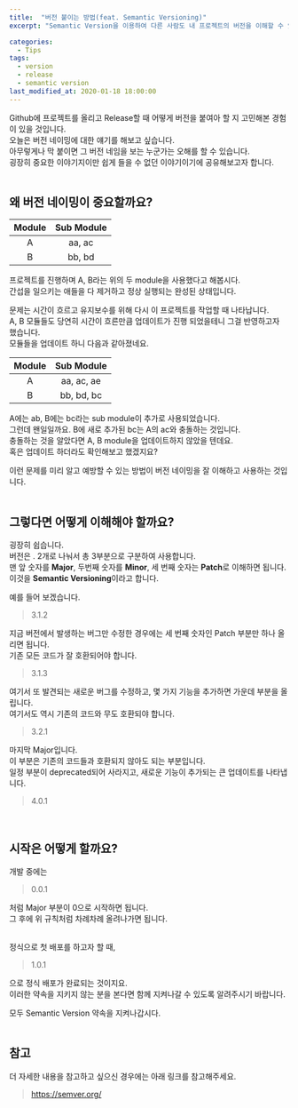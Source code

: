 ```yaml
---
title:  "버전 붙이는 방법(feat. Semantic Versioning)"
excerpt: "Semantic Version을 이용하여 다른 사람도 내 프로젝트의 버전을 이해할 수 있게 하기"

categories:
  - Tips
tags:
  - version
  - release
  - semantic version
last_modified_at: 2020-01-18 18:00:00
---
```

Github에 프로젝트를 올리고 Release할 때 어떻게 버전을 붙여아 할 지 고민해본 경험이 있을 것입니다.  
오늘은 버전 네이밍에 대한 얘기를 해보고 싶습니다.  
아무렇게나 막 붙이면 그 버전 네임을 보는 누군가는 오해를 할 수 있습니다.  
굉장히 중요한 이야기지이만 쉽게 들을 수 없던 이야기이기에 공유해보고자 합니다.  
<br>

## 왜 버전 네이밍이 중요할까요?
Module|Sub Module
:---: | :---:
A | aa, ac
B | bb, bd

프로젝트를 진행하며 A, B라는 위의 두 module을 사용했다고 해봅시다.  
간섭을 일으키는 애들을 다 제거하고 정상 실행되는 완성된 상태입니다.  

문제는 시간이 흐르고 유지보수를 위해 다시 이 프로젝트를 작업할 때 나타납니다.  
A, B 모듈들도 당연히 시간이 흐른만큼 업데이트가 진행 되었을테니 그걸 반영하고자 했습니다.  
모듈들을 업데이트 하니 다음과 같아졌네요.  

Module | Sub Module
:---: | :---:
A | aa, ac, ae
B | bb, bd, bc

A에는 ab, B에는 bc라는 sub module이 추가로 사용되었습니다.  
그런데 왠일일까요. B에 새로 추가된 bc는 A의 ac와 충돌하는 것입니다.  
충돌하는 것을 알았다면 A, B module을 업데이트하지 않았을 텐데요.  
혹은 업데이트 하더라도 확인해보고 했겠지요?  

이런 문제를 미리 알고 예방할 수 있는 방법이 버전 네이밍을 잘 이해하고 사용하는 것입니다.  
<br>

## 그렇다면 어떻게 이해해야 할까요?
굉장히 쉽습니다.  
버전은 . 2개로 나눠서 총 3부분으로 구분하여 사용합니다.  
맨 앞 숫자를 **Major**, 두번째 숫자를 **Minor**, 세 번째 숫자는 **Patch**로 이해하면 됩니다.  
이것을 **Semantic Versioning**이라고 합니다.  

예를 들어 보겠습니다.
> 3.1.2

지금 버전에서 발생하는 버그만 수정한 경우에는 세 번째 숫자인 Patch 부분만 하나 올리면 됩니다.  
기존 모든 코드가 잘 호환되어야 합니다.  
> 3.1.3

여기서 또 발견되는 새로운 버그를 수정하고, 몇 가지 기능을 추가하면 가운데 부분을 올립니다.  
여기서도 역시 기존의 코드와 무도 호환되야 합니다.  
> 3.2.1

마지막 Major입니다.  
이 부분은 기존의 코드들과 호환되지 않아도 되는 부분입니다.  
일정 부분이 deprecated되어 사라지고, 새로운 기능이 추가되는 큰 업데이트를 나타냅니다.  
> 4.0.1

<br>

## 시작은 어떻게 할까요?
개발 중에는 
> 0.0.1  

처럼 Major 부분이 0으로 시작하면 됩니다.  
그 후에 위 규칙처럼 차례차례 올려나가면 됩니다.  
<br>

정식으로 첫 배포를 하고자 할 때,
> 1.0.1

으로 정식 배포가 완료되는 것이지요.  
이러한 약속을 지키지 않는 분을 본다면 함께 지켜나갈 수 있도록 알려주시기 바랍니다.  

모두 Semantic Version 약속을 지켜나갑시다.  
<br>

## 참고
더 자세한 내용을 참고하고 싶으신 경우에는 아래 링크를 참고해주세요.  
> https://semver.org/
